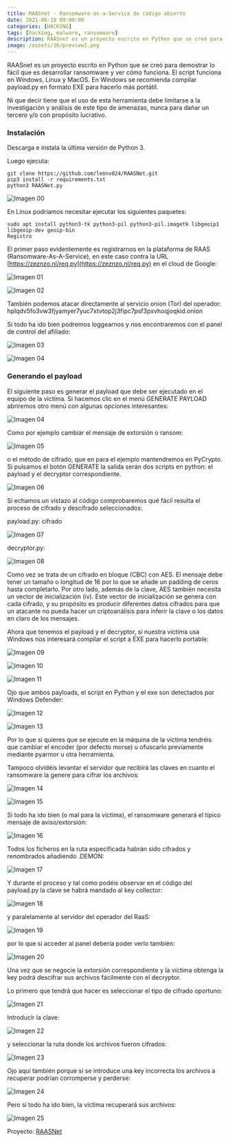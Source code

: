 ```yaml
---
title: RAASnet - Ransomware-as-a-Service de código abierto
date: 2021-06-10 09:00:00 
categories: [HACKING]
tags: [hacking, malware, ransomware]
description: RAASnet es un proyecto escrito en Python que se creó para demostrar lo fácil que es desarrollar ransomware y ver cómo funciona.
image: /assets/16/preview1.png
---
```


RAASnet es un proyecto escrito en Python que se creó para demostrar lo fácil que es desarrollar ransomware y ver cómo funciona. El script funciona en Windows, Linux y MacOS. En Windows se recomienda compilar payload.py en formato EXE para hacerlo más portátil.

Ni que decir tiene que el uso de esta herramienta debe limitarse a la investigación y análisis de este tipo de amenazas, nunca para dañar un tercero y/o con propósito lucrativo.

### Instalación

Descarga e instala la última versión de Python 3.

Luego ejecuta:

    git clone https://github.com/leonv024/RAASNet.git
    pip3 install -r requirements.txt
    python3 RAASNet.py

![Imagen 00](/assets/16/016-1.png)

En Linux podríamos necesitar ejecutar los siguientes paquetes:

    sudo apt install python3-tk python3-pil python3-pil.imagetk libgeoip1 libgeoip-dev geoip-bin
    Registro

El primer paso evidentemente es registrarnos en la plataforma de RAAS (Ransomware-As-A-Service), en este caso contra la URL [https://zeznzo.nl/req.py](https://zeznzo.nl/req.py) en el cloud de Google:


![Imagen 01](/assets/16/016-2.png)

![Imagen 02](/assets/16/016-3.png)

También podemos atacar directamente al servicio onion (Tor) del operador: hplqdv5fo3vw3fjyamyer7yuc7xtvtop2j3fipc7psf3pxvhoqjoqkid.onion

Si todo ha ido bien podremos loggearnos y nos encontraremos con el panel de control del afiliado:

![Imagen 03](/assets/16/016-4.png)

![Imagen 04](/assets/16/016-5.png)

### Generando el payload

El siguiente paso es generar el payload que debe ser ejecutado en el equipo de la victíma. Si hacemos clic en el menú GENERATE PAYLOAD abriremos otro menú con algunas opciones interesantes:

![Imagen 04](/assets/16/016-6.png)

Como por ejemplo cambiar el mensaje de extorsión o ransom:

![Imagen 05](/assets/16/016-7.png)

o el método de cifrado, que en para el ejemplo mantendremos en PyCrypto. Si pulsamos el botón GENERATE la salida serán dos scripts en python: el payload y el decryptor correspondiente.

![Imagen 06](/assets/16/016-8.png)

Si echamos un vistazo al código comprobaremos qué fácil resulta el proceso de cifrado y descifrado seleccionados:

payload.py: cifrado

![Imagen 07](/assets/16/016-9.png)

decryptor.py:

![Imagen 08](/assets/16/016-10.png)


Como vez se trata de un cifrado en bloque (CBC) con AES. El mensaje debe tener un tamaño o longitud de 16 por lo que se añade un padding de ceros hasta completarlo. Por otro lado, además de la clave, AES también necesita un vector de inicialización (iv). Este vector de inicialización se genera con cada cifrado, y su propósito es producir diferentes datos cifrados para que un atacante no pueda hacer un criptoanálisis para inferir la clave o los datos en claro de los mensajes.

Ahora que tenemos el payload y el decryptor, si nuestra víctima usa Windows nos interesará compilar el script a EXE para hacerlo portable:

![Imagen 09](/assets/16/016-11.png)

![Imagen 10](/assets/16/016-12.png)

![Imagen 11](/assets/16/016-13.png)

Ojo que ambos payloads, el script en Python y el exe son detectados por Windows Defender:

![Imagen 12](/assets/16/016-14.png)

![Imagen 13](/assets/16/016-15.png)

Por lo que si quieres que se ejecute en la máquina de la víctima tendréis que cambiar el encoder (por defecto morse) u ofuscarlo previamente mediante pyarmor u otra herramienta.

Tampoco olvidéis levantar el servidor que recibirá las claves en cuanto el ransomware la genere para cifrar los archivos:

![Imagen 14](/assets/16/016-16.png)

![Imagen 15](/assets/16/016-17.png)

Si todo ha ido bien (o mal para la víctima), el ransomware generará el típico mensaje de aviso/extorsión:

![Imagen 16](/assets/16/016-18.png)

Todos los ficheros en la ruta especificada habrán sido cifrados y renombrados añadiendo .DEMON:

![Imagen 17](/assets/16/016-19.png)

Y durante el proceso y tal como podéis observar en el código del payload.py la clave se habrá mandado al key collector:

![Imagen 18](/assets/16/016-20.png)

y paralelamente al servidor del operador del RaaS: 

![Imagen 19](/assets/16/016-21.png)

por lo que si acceder al panel debería poder verlo también:

![Imagen 20](/assets/16/016-22.png)

Una vez que se negocie la extorsión correspondiente y la víctima obtenga la key podrá descifrar sus archivos fácilmente con el decryptor.

Lo primero que tendrá que hacer es seleccionar el tipo de cifrado oportuno:

![Imagen 21](/assets/16/016-23.png)

Introducir la clave:

![Imagen 22](/assets/16/016-24.png)

y seleccionar la ruta donde los archivos fueron cifrados:

![Imagen 23](/assets/16/016-25.png)


Ojo aquí también porque si se introduce una key incorrecta los archivos a recuperar podrían corromperse y perderse:

![Imagen 24](/assets/16/016-26.png)

Pero si todo ha ido bien, la victima recuperará sus archivos: 

![Imagen 25](/assets/16/016-27.png)

Proyecto: [RAASNet](https://github.com/leonv024/RAASNet)



